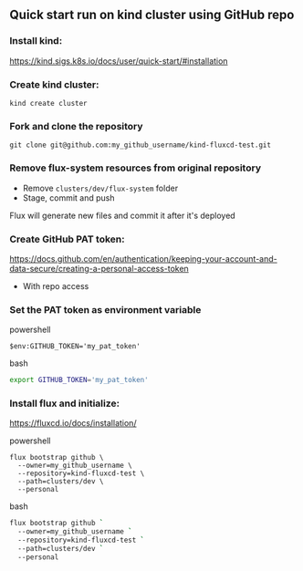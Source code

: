 ## Quick start run on kind cluster using GitHub repo

### Install kind:

https://kind.sigs.k8s.io/docs/user/quick-start/#installation

### Create kind cluster:

```
kind create cluster
```

### Fork and clone the repository

```
git clone git@github.com:my_github_username/kind-fluxcd-test.git
```

### Remove flux-system resources from original repository

- Remove `clusters/dev/flux-system` folder
- Stage, commit and push

Flux will generate new files and commit it after it's deployed

### Create GitHub PAT token:

https://docs.github.com/en/authentication/keeping-your-account-and-data-secure/creating-a-personal-access-token

- With repo access

### Set the PAT token as environment variable

powershell
```pwsh
$env:GITHUB_TOKEN='my_pat_token'
```

bash
```sh
export GITHUB_TOKEN='my_pat_token'
```

### Install flux and initialize:

https://fluxcd.io/docs/installation/

powershell
```pwsh
flux bootstrap github \
  --owner=my_github_username \
  --repository=kind-fluxcd-test \
  --path=clusters/dev \
  --personal
```

bash
```sh
flux bootstrap github `
  --owner=my_github_username `
  --repository=kind-fluxcd-test `
  --path=clusters/dev `
  --personal
```